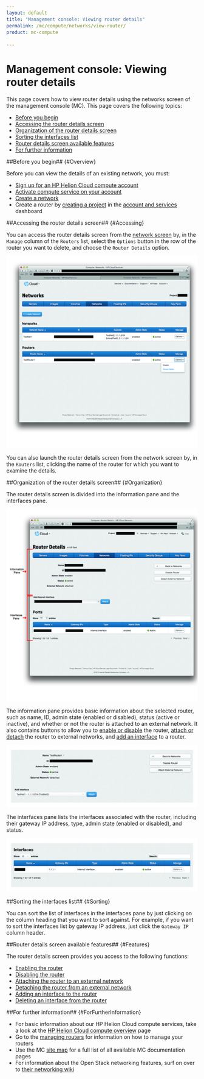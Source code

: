 ```yaml
---
layout: default
title: "Management console: Viewing router details"
permalink: /mc/compute/networks/view-router/
product: mc-compute

---
```

# Management console: Viewing router details

This page covers how to view router details using the networks screen of the management console (MC).  This page covers the following topics:

* [Before you begin](#Overview)
* [Accessing the router details screen](#Accessing)
* [Organization of the router details screen](#Organization)
* [Sorting the interfaces list](#Sorting)
* [Router details screen available features](#Features)
* [For further information](#ForFurtherInformation)


##Before you begin## {#Overview}

Before you can view the details of an existing network, you must:

* [Sign up for an HP Helion Cloud compute account](https://horizon.hpcloud.com/register)
* [Activate compute service on your account](https://horizon.hpcloud.com/landing/)
* [Create a network](/mc/compute/networks/create-network#Creating/)
* Create a router by [creating a project](/mc/account/projects#Creating) in the [account and services](/mc/account/) dashboard

##Accessing the router details screen## {#Accessing}

You can access the router details screen from the [network screen](/mc/compute/networks) by, in the `Manage` column of the `Routers` list, select the `Options` button in the row of the router you want to delete, and choose the `Router Details` option.

<img src="media/router-details-launch.jpg" width="580" alt="" />

You can also launch the router details screen from the network screen by, in the `Routers` list, clicking the name of the router for which you want to examine the details.


##Organization of the router details screen## {#Organization}

The router details screen is divided into the information pane and the interfaces pane.

<img src="media/router-panes-info.jpg" width="580" alt="" />

The information pane provides basic information about the selected router, such as name, ID, admin state (enabled or disabled), status (active or inactive), and whether or not the router is attached to an external network.  It also contains buttons to allow you to [enable or disable](/mc/compute/networks/manage-routers#Enabling/) the router,  [attach or detach](/mc/compute/networks/manage-routers#AttachExternal) the router to external networks, and [add an interface](/mc/compute/networks/manage-routers#Attaching) to a router.

<img src="media/router-info.jpg" width="580" alt="" />

The interfaces pane lists the interfaces associated with the router, including their gateway IP address, type, admin state (enabled or disabled), and status.

<img src="media/router-interfaces.jpg" width="580" alt="" />



##Sorting the interfaces list## {#Sorting}

You can sort the list of interfaces in the interfaces pane by just clicking on the column heading that you want to sort against.  For example, if you want to sort the interfaces list by gateway IP address, just click the `Gateway IP` column header.


##Router details screen available features## {#Features}

The router details screen provides you access to the following functions:

* [Enabling the router](/mc/compute/networks/manage-routers#Enabling/)
* [Disabling the router](/mc/compute/networks/manage-routers#Disabling/)
* [Attaching the router to an external network](/mc/compute/networks/manage-routers#AttachExternal/)
* [Detaching the router from an external network](/mc/compute/networks/manage-routers#DetachExternal/)
* [Adding an interface to the router](/mc/compute/networks/manage-routers#Attaching/)
* [Deleting an interface from the router](/mc/compute/networks/manage-routers#Detaching/)


##For further information## {#ForFurtherInformation}

* For basic information about our HP Helion Cloud compute services, take a look at the [HP Helion Cloud compute overview](/compute/) page
* Go to the [managing routers](/mc/compute/networks/manage-routers) for information on how to manage your routers
* Use the MC [site map](/mc/sitemap) for a full list of all available MC documentation pages
* For information about the Open Stack networking features, surf on over to [their networking wiki](https://wiki.openstack.org/wiki/Quantum)
